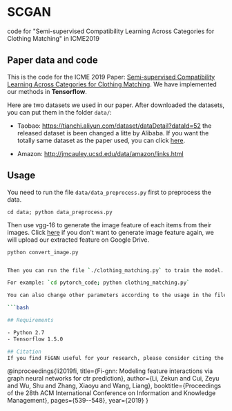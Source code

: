 # SCGAN
code for "Semi-supervised Compatibility Learning Across Categories for Clothing Matching" in ICME2019

## Paper data and code

This is the code for the ICME 2019 Paper: [Semi-supervised Compatibility Learning Across Categories for Clothing Matching](https://arxiv.org/pdf/1907.13304.pdf). We have implemented our methods in **Tensorflow**.

Here are two datasets we used in our paper. After downloaded the datasets, you can put them in the folder `data/`:

- Taobao: <https://tianchi.aliyun.com/dataset/dataDetail?dataId=52> the released dataset is been changed a litte by Alibaba. If you want the totally same dataset as the paper used, you can click [here](http://).

- Amazon: <http://jmcauley.ucsd.edu/data/amazon/links.html>

## Usage

You need to run the file  `data/data_preprocess.py` first to preprocess the data.

`cd data; python data_preprocess.py`

Then use vgg-16 to generate the image feature of each items from their images. Click [here]() if you don't want to generate image feature again, we will upload our extracted feature on Google Drive. 

`python convert_image.py`


```bash

Then you can run the file `./clothing_matching.py` to train the model.

For example: `cd pytorch_code; python clothing_matching.py`

You can also change other parameters according to the usage in the file './config.py':

```bash

## Requirements

- Python 2.7
- Tensorflow 1.5.0

## Citation
If you find FiGNN useful for your research, please consider citing the following paper:
```
@inproceedings{li2019fi,
  title={Fi-gnn: Modeling feature interactions via graph neural networks for ctr prediction},
  author={Li, Zekun and Cui, Zeyu and Wu, Shu and Zhang, Xiaoyu and Wang, Liang},
  booktitle={Proceedings of the 28th ACM International Conference on Information and Knowledge Management},
  pages={539--548},
  year={2019}
}
```

